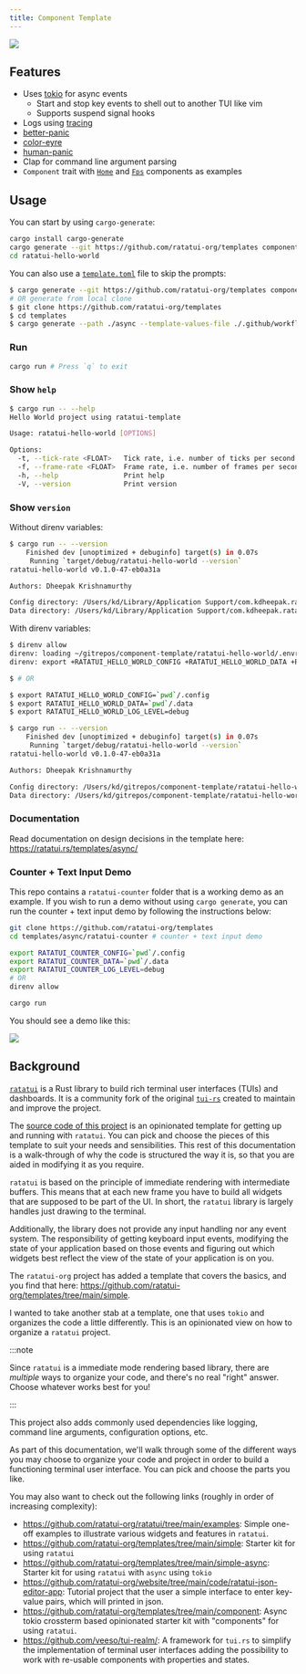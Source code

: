 ```yaml
---
title: Component Template
---
```


![](https://user-images.githubusercontent.com/1813121/277114001-0d25a09c-f24e-4ffc-8763-cd258828cec0.gif)

## Features

- Uses [tokio](https://tokio.rs/) for async events
  - Start and stop key events to shell out to another TUI like vim
  - Supports suspend signal hooks
- Logs using [tracing](https://github.com/tokio-rs/tracing)
- [better-panic](https://github.com/mitsuhiko/better-panic)
- [color-eyre](https://github.com/eyre-rs/color-eyre)
- [human-panic](https://github.com/rust-cli/human-panic)
- Clap for command line argument parsing
- `Component` trait with
  [`Home`](https://github.com/ratatui-org/templates/blob/main/component/template/src/components/home.rs)
  and
  [`Fps`](https://github.com/ratatui-org/templates/blob/main/component/template/src/components/fps.rs)
  components as examples

## Usage

You can start by using `cargo-generate`:

```bash
cargo install cargo-generate
cargo generate --git https://github.com/ratatui-org/templates component --name ratatui-hello-world
cd ratatui-hello-world
```

You can also use a
[`template.toml`](https://github.com/ratatui-org/templates/blob/main/.github/workflows/template.toml)
file to skip the prompts:

```bash
$ cargo generate --git https://github.com/ratatui-org/templates component --template-values-file ./path/to/template.toml --name ratatui-hello-world
# OR generate from local clone
$ git clone https://github.com/ratatui-org/templates
$ cd templates
$ cargo generate --path ./async --template-values-file ./.github/workflows/template.toml --name ratatui-hello-world
```

### Run

```bash
cargo run # Press `q` to exit
```

### Show `help`

```bash
$ cargo run -- --help
Hello World project using ratatui-template

Usage: ratatui-hello-world [OPTIONS]

Options:
  -t, --tick-rate <FLOAT>   Tick rate, i.e. number of ticks per second [default: 1]
  -f, --frame-rate <FLOAT>  Frame rate, i.e. number of frames per second [default: 60]
  -h, --help                Print help
  -V, --version             Print version
```

### Show `version`

Without direnv variables:

```bash
$ cargo run -- --version
    Finished dev [unoptimized + debuginfo] target(s) in 0.07s
     Running `target/debug/ratatui-hello-world --version`
ratatui-hello-world v0.1.0-47-eb0a31a

Authors: Dheepak Krishnamurthy

Config directory: /Users/kd/Library/Application Support/com.kdheepak.ratatui-hello-world
Data directory: /Users/kd/Library/Application Support/com.kdheepak.ratatui-hello-world
```

With direnv variables:

```bash
$ direnv allow
direnv: loading ~/gitrepos/component-template/ratatui-hello-world/.envrc
direnv: export +RATATUI_HELLO_WORLD_CONFIG +RATATUI_HELLO_WORLD_DATA +RATATUI_HELLO_WORLD_LOG_LEVEL

$ # OR

$ export RATATUI_HELLO_WORLD_CONFIG=`pwd`/.config
$ export RATATUI_HELLO_WORLD_DATA=`pwd`/.data
$ export RATATUI_HELLO_WORLD_LOG_LEVEL=debug

$ cargo run -- --version
    Finished dev [unoptimized + debuginfo] target(s) in 0.07s
     Running `target/debug/ratatui-hello-world --version`
ratatui-hello-world v0.1.0-47-eb0a31a

Authors: Dheepak Krishnamurthy

Config directory: /Users/kd/gitrepos/component-template/ratatui-hello-world/.config
Data directory: /Users/kd/gitrepos/component-template/ratatui-hello-world/.data
```

### Documentation

Read documentation on design decisions in the template here: <https://ratatui.rs/templates/async/>

### Counter + Text Input Demo

This repo contains a `ratatui-counter` folder that is a working demo as an example. If you wish to
run a demo without using `cargo generate`, you can run the counter + text input demo by following
the instructions below:

```bash
git clone https://github.com/ratatui-org/templates
cd templates/async/ratatui-counter # counter + text input demo

export RATATUI_COUNTER_CONFIG=`pwd`/.config
export RATATUI_COUNTER_DATA=`pwd`/.data
export RATATUI_COUNTER_LOG_LEVEL=debug
# OR
direnv allow

cargo run
```

You should see a demo like this:

![](https://github.com/ratatui-org/async-template/assets/1813121/057a0fe9-9f6d-4f8c-963c-ca2725721bdd)

## Background

[`ratatui`](https://github.com/ratatui-org/ratatui) is a Rust library to build rich terminal user
interfaces (TUIs) and dashboards. It is a community fork of the original
[`tui-rs`](https://github.com/fdehau/tui-rs) created to maintain and improve the project.

The [source code of this project](https://github.com/ratatui-org/templates/tree/main/async) is an
opinionated template for getting up and running with `ratatui`. You can pick and choose the pieces
of this template to suit your needs and sensibilities. This rest of this documentation is a
walk-through of why the code is structured the way it is, so that you are aided in modifying it as
you require.

`ratatui` is based on the principle of immediate rendering with intermediate buffers. This means
that at each new frame you have to build all widgets that are supposed to be part of the UI. In
short, the `ratatui` library is largely handles just drawing to the terminal.

Additionally, the library does not provide any input handling nor any event system. The
responsibility of getting keyboard input events, modifying the state of your application based on
those events and figuring out which widgets best reflect the view of the state of your application
is on you.

The `ratatui-org` project has added a template that covers the basics, and you find that here:
<https://github.com/ratatui-org/templates/tree/main/simple>.

I wanted to take another stab at a template, one that uses `tokio` and organizes the code a little
differently. This is an opinionated view on how to organize a `ratatui` project.

:::note

Since `ratatui` is a immediate mode rendering based library, there are _multiple_ ways to organize
your code, and there's no real "right" answer. Choose whatever works best for you!

:::

This project also adds commonly used dependencies like logging, command line arguments,
configuration options, etc.

As part of this documentation, we'll walk through some of the different ways you may choose to
organize your code and project in order to build a functioning terminal user interface. You can pick
and choose the parts you like.

You may also want to check out the following links (roughly in order of increasing complexity):

- <https://github.com/ratatui-org/ratatui/tree/main/examples>: Simple one-off examples to illustrate
  various widgets and features in `ratatui`.
- <https://github.com/ratatui-org/templates/tree/main/simple>: Starter kit for using `ratatui`
- <https://github.com/ratatui-org/templates/tree/main/simple-async>: Starter kit for using `ratatui`
  with `async` using `tokio`
- <https://github.com/ratatui-org/website/tree/main/code/ratatui-json-editor-app>: Tutorial project
  that the user a simple interface to enter key-value pairs, which will printed in json.
- <https://github.com/ratatui-org/templates/tree/main/component>: Async tokio crossterm based
  opinionated starter kit with "components" for using `ratatui`.
- <https://github.com/veeso/tui-realm/>: A framework for `tui.rs` to simplify the implementation of
  terminal user interfaces adding the possibility to work with re-usable components with properties
  and states.
